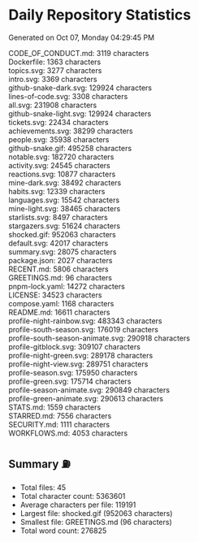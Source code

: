 # Daily Repository Statistics 
Generated on Oct 07, Monday 04:29:45 PM  

CODE_OF_CONDUCT.md: 3119 characters  
Dockerfile: 1363 characters  
topics.svg: 3277 characters  
intro.svg: 3369 characters  
github-snake-dark.svg: 129924 characters  
lines-of-code.svg: 3308 characters  
all.svg: 231908 characters  
github-snake-light.svg: 129924 characters  
tickets.svg: 22434 characters  
achievements.svg: 38299 characters  
people.svg: 35938 characters  
github-snake.gif: 495258 characters  
notable.svg: 182720 characters  
activity.svg: 24545 characters  
reactions.svg: 10877 characters  
mine-dark.svg: 38492 characters  
habits.svg: 12339 characters  
languages.svg: 15542 characters  
mine-light.svg: 38465 characters  
starlists.svg: 8497 characters  
stargazers.svg: 51624 characters  
shocked.gif: 952063 characters  
default.svg: 42017 characters  
summary.svg: 28075 characters  
package.json: 2027 characters  
RECENT.md: 5806 characters  
GREETINGS.md: 96 characters  
pnpm-lock.yaml: 14272 characters  
LICENSE: 34523 characters  
compose.yaml: 1168 characters  
README.md: 16611 characters  
profile-night-rainbow.svg: 483343 characters  
profile-south-season.svg: 176019 characters  
profile-south-season-animate.svg: 290918 characters  
profile-gitblock.svg: 309107 characters  
profile-night-green.svg: 289178 characters  
profile-night-view.svg: 289751 characters  
profile-season.svg: 175950 characters  
profile-green.svg: 175714 characters  
profile-season-animate.svg: 290849 characters  
profile-green-animate.svg: 290613 characters  
STATS.md: 1559 characters  
STARRED.md: 7556 characters  
SECURITY.md: 1111 characters  
WORKFLOWS.md: 4053 characters  

## Summary ⛽  
- Total files: 45  
- Total character count: 5363601  
- Average characters per file: 119191  
- Largest file: shocked.gif (952063 characters)  
- Smallest file: GREETINGS.md (96 characters)  
- Total word count: 276825  

